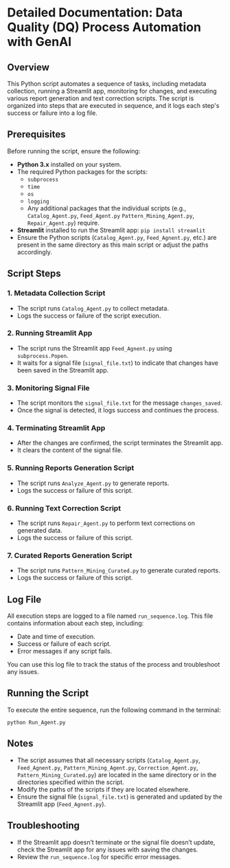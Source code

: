 # **Detailed Documentation: Data Quality (DQ) Process Automation with GenAI**

## Overview

This Python script automates a sequence of tasks, including metadata collection, running a Streamlit app, monitoring for changes, and executing various report generation and text correction scripts. The script is organized into steps that are executed in sequence, and it logs each step's success or failure into a log file.

## Prerequisites

Before running the script, ensure the following:

- **Python 3.x** installed on your system.
- The required Python packages for the scripts:
  - `subprocess`
  - `time`
  - `os`
  - `logging`
  - Any additional packages that the individual scripts (e.g., `Catalog_Agent.py`, `Feed_Agent.py` `Pattern_Mining_Agent.py`, `Repair_Agent.py`) require.
- **Streamlit** installed to run the Streamlit app:
  `pip install streamlit`
- Ensure the Python scripts (`Catalog_Agent.py`, `Feed_Agnent.py`, etc.) are present in the same directory as this main script or adjust the paths accordingly.

## Script Steps

### 1. **Metadata Collection Script**

- The script runs `Catalog_Agent.py` to collect metadata.
- Logs the success or failure of the script execution.

### 2. **Running Streamlit App**

- The script runs the Streamlit app `Feed_Agnent.py` using `subprocess.Popen`.
- It waits for a signal file (`signal_file.txt`) to indicate that changes have been saved in the Streamlit app.

### 3. **Monitoring Signal File**

- The script monitors the `signal_file.txt` for the message `changes_saved`.
- Once the signal is detected, it logs success and continues the process.

### 4. **Terminating Streamlit App**

- After the changes are confirmed, the script terminates the Streamlit app.
- It clears the content of the signal file.

### 5. **Running Reports Generation Script**

- The script runs `Analyze_Agent.py` to generate reports.
- Logs the success or failure of this script.

### 6. **Running Text Correction Script**

- The script runs `Repair_Agent.py` to perform text corrections on generated data.
- Logs the success or failure of this script.

### 7. **Curated Reports Generation Script**

- The script runs `Pattern_Mining_Curated.py` to generate curated reports.
- Logs the success or failure of this script.

## Log File

All execution steps are logged to a file named `run_sequence.log`. This file contains information about each step, including:

- Date and time of execution.
- Success or failure of each script.
- Error messages if any script fails.

You can use this log file to track the status of the process and troubleshoot any issues.

## Running the Script

To execute the entire sequence, run the following command in the terminal:

`python Run_Agent.py`

## Notes

- The script assumes that all necessary scripts (`Catalog_Agent.py`, `Feed_Agnent.py`, `Pattern_Mining_Agent.py`, `Correction_Agent.py`, `Pattern_Mining_Curated.py`) are located in the same directory or in the directories specified within the script.
- Modify the paths of the scripts if they are located elsewhere.
- Ensure the signal file (`signal_file.txt`) is generated and updated by the Streamlit app (`Feed_Agnent.py`).

## Troubleshooting

- If the Streamlit app doesn’t terminate or the signal file doesn’t update, check the Streamlit app for any issues with saving the changes.
- Review the `run_sequence.log` for specific error messages.
